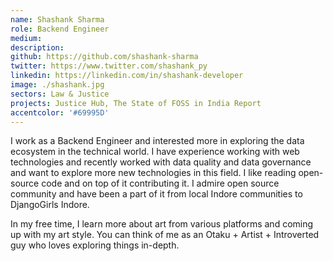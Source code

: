 ```yaml
---
name: Shashank Sharma
role: Backend Engineer
medium: 
description:
github: https://github.com/shashank-sharma
twitter: https://www.twitter.com/shashank_py
linkedin: https://linkedin.com/in/shashank-developer
image: ./shashank.jpg
sectors: Law & Justice
projects: Justice Hub, The State of FOSS in India Report
accentcolor: '#69995D'
---
```


I work as a Backend Engineer and interested more in exploring the data ecosystem in the technical world. I have experience working with web technologies and recently worked with data quality and data governance and want to explore more new technologies in this field. I like reading open-source code and on top of it contributing it. I admire open source community and have been a part of it from local Indore communities to DjangoGirls Indore.

In my free time, I learn more about art from various platforms and coming up with my art style. You can think of me as an Otaku + Artist + Introverted guy who loves exploring things in-depth.